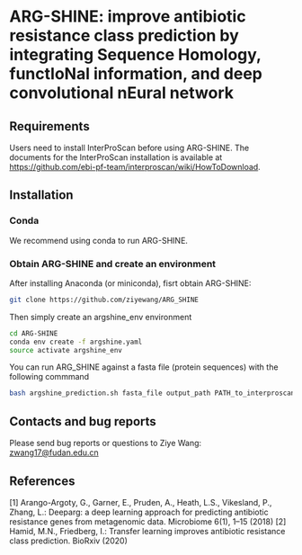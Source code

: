 # ARG-SHINE: improve antibiotic resistance class prediction by integrating Sequence Homology, functIoNal information, and deep convolutional nEural network

## <a name="requirement"></a>Requirements
Users need to install InterProScan before using ARG-SHINE. The documents for the InterProScan installation is available at https://github.com/ebi-pf-team/interproscan/wiki/HowToDownload.

## <a name="started"></a>Installation

### <a name="docker"></a>Conda

We recommend using conda to run ARG-SHINE.

### <a name="docker"></a>Obtain ARG-SHINE and create an environment
After installing Anaconda (or miniconda), fisrt obtain ARG-SHINE:

```sh
git clone https://github.com/ziyewang/ARG_SHINE
```
Then simply create an argshine_env environment 

```sh
cd ARG-SHINE
conda env create -f argshine.yaml
source activate argshine_env
```
You can run ARG_SHINE against a fasta file (protein sequences) with the following commmand
```sh
bash argshine_prediction.sh fasta_file output_path PATH_to_interproscan
```

## <a name="preprocessing"></a>Contacts and bug reports
Please send bug reports or questions to Ziye Wang: zwang17@fudan.edu.cn 

## <a name="preprocessing"></a>References
[1] Arango-Argoty, G., Garner, E., Pruden, A., Heath, L.S., Vikesland, P., Zhang, L.: Deeparg: a deep learning
approach for predicting antibiotic resistance genes from metagenomic data. Microbiome 6(1), 1–15 (2018)
[2] Hamid, M.N., Friedberg, I.: Transfer learning improves antibiotic resistance class prediction. BioRxiv (2020)
